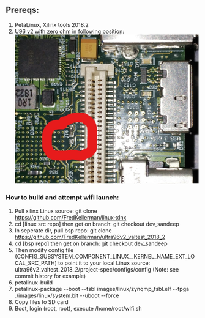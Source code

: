 ## Prereqs: ##
1. PetaLinux, Xilinx tools 2018.2
2. U96 v2 with zero ohm in following position:
![alt tag](./jump.jpg)

### How to build and attempt wifi launch: ###

1.  Pull xilinx Linux source: git clone https://github.com/FredKellerman/linux-xlnx
2.  cd [linux src repo] then get on branch: git checkout dev_sandeep
3.  In seperate dir, pull bsp repo: git clone https://github.com/FredKellerman/ultra96v2_valtest_2018_2
4.  cd [bsp repo] then get on branch: git checkout dev_sandeep
5.  Then modify config file (CONFIG_SUBSYSTEM_COMPONENT_LINUX__KERNEL_NAME_EXT_LOCAL_SRC_PATH) to point it to your local Linux source:  ultra96v2_valtest_2018_2/project-spec/configs/config (Note: see commit history for example)
6.  petalinux-build
7.  petalinux-package --boot --fsbl images/linux/zynqmp_fsbl.elf --fpga ./images/linux/system.bit --uboot --force
8.  Copy files to SD card
9.  Boot, login (root, root), execute /home/root/wifi.sh
